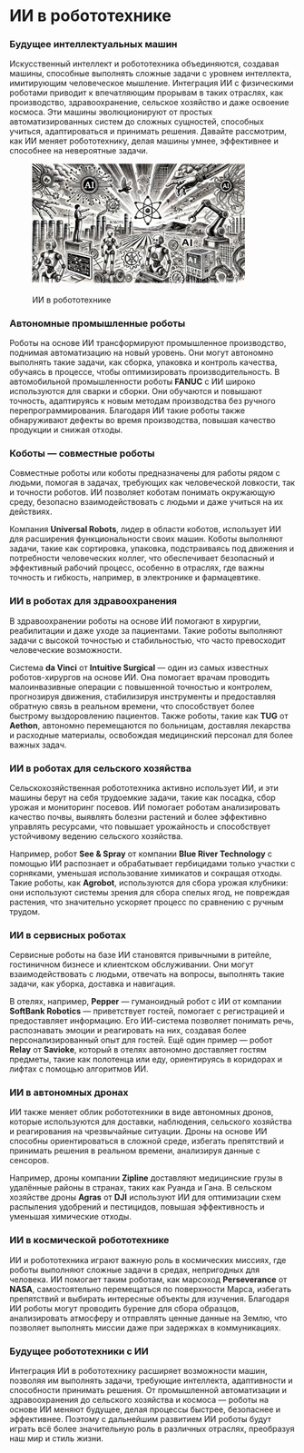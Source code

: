 # ИИ в робототехнике

### Будущее интеллектуальных машин

Искусственный интеллект и робототехника объединяются, создавая машины, способные выполнять сложные задачи с уровнем интеллекта, имитирующим человеческое мышление. Интеграция ИИ с физическими роботами приводит к впечатляющим прорывам в таких отраслях, как производство, здравоохранение, сельское хозяйство и даже освоение космоса. Эти машины эволюционируют от простых автоматизированных систем до сложных сущностей, способных учиться, адаптироваться и принимать решения. Давайте рассмотрим, как ИИ меняет робототехнику, делая машины умнее, эффективнее и способнее на невероятные задачи.

<div align="left">

<figure><img src="../../.gitbook/assets/image (2) (1).png" alt="" width="375"><figcaption><p>ИИ в робототехнике</p></figcaption></figure>

</div>

### Автономные промышленные роботы

Роботы на основе ИИ трансформируют промышленное производство, поднимая автоматизацию на новый уровень. Они могут автономно выполнять такие задачи, как сборка, упаковка и контроль качества, обучаясь в процессе, чтобы оптимизировать производительность. В автомобильной промышленности роботы **FANUC** с ИИ широко используются для сварки и сборки. Они обучаются и повышают точность, адаптируясь к новым методам производства без ручного перепрограммирования. Благодаря ИИ такие роботы также обнаруживают дефекты во время производства, повышая качество продукции и снижая отходы.

### Коботы — совместные роботы

Совместные роботы или коботы предназначены для работы рядом с людьми, помогая в задачах, требующих как человеческой ловкости, так и точности роботов. ИИ позволяет коботам понимать окружающую среду, безопасно взаимодействовать с людьми и даже учиться на их действиях.&#x20;

Компания **Universal Robots**, лидер в области коботов, использует ИИ для расширения функциональности своих машин. Коботы выполняют задачи, такие как сортировка, упаковка, подстраиваясь под движения и потребности человеческих коллег, что обеспечивает безопасный и эффективный рабочий процесс, особенно в отраслях, где важны точность и гибкость, например, в электронике и фармацевтике.

### ИИ в роботах для здравоохранения

В здравоохранении роботы на основе ИИ помогают в хирургии, реабилитации и даже уходе за пациентами. Такие роботы выполняют задачи с высокой точностью и стабильностью, что часто превосходит человеческие возможности.&#x20;

Система **da Vinci** от **Intuitive Surgical** — один из самых известных роботов-хирургов на основе ИИ. Она помогает врачам проводить малоинвазивные операции с повышенной точностью и контролем, прогнозируя движения, стабилизируя инструменты и предоставляя обратную связь в реальном времени, что способствует более быстрому выздоровлению пациентов. Также роботы, такие как **TUG** от **Aethon**, автономно перемещаются по больницам, доставляя лекарства и расходные материалы, освобождая медицинский персонал для более важных задач.

### ИИ в роботах для сельского хозяйства

Сельскохозяйственная робототехника активно использует ИИ, и эти машины берут на себя трудоемкие задачи, такие как посадка, сбор урожая и мониторинг посевов. ИИ помогает роботам анализировать качество почвы, выявлять болезни растений и более эффективно управлять ресурсами, что повышает урожайность и способствует устойчивому ведению сельского хозяйства.&#x20;

Например, робот **See & Spray** от компании **Blue River Technology** с помощью ИИ распознает и обрабатывает гербицидами только участки с сорняками, уменьшая использование химикатов и сокращая отходы. Такие роботы, как **Agrobot**, используются для сбора урожая клубники: они используют системы зрения для сбора спелых ягод, не повреждая растения, что значительно ускоряет процесс по сравнению с ручным трудом.

### ИИ в сервисных роботах

Сервисные роботы на базе ИИ становятся привычными в ритейле, гостиничном бизнесе и клиентском обслуживании. Они могут взаимодействовать с людьми, отвечать на вопросы, выполнять такие задачи, как уборка, доставка и навигация.&#x20;

В отелях, например, **Pepper** — гуманоидный робот с ИИ от компании **SoftBank Robotics** — приветствует гостей, помогает с регистрацией и предоставляет информацию. Его ИИ-система позволяет понимать речь, распознавать эмоции и реагировать на них, создавая более персонализированный опыт для гостей. Ещё один пример — робот **Relay** от **Savioke**, который в отелях автономно доставляет гостям предметы, такие как полотенца или еду, ориентируясь в коридорах и лифтах с помощью алгоритмов ИИ.

### ИИ в автономных дронах

ИИ также меняет облик робототехники в виде автономных дронов, которые используются для доставки, наблюдения, сельского хозяйства и реагирования на чрезвычайные ситуации. Дроны на основе ИИ способны ориентироваться в сложной среде, избегать препятствий и принимать решения в реальном времени, анализируя данные с сенсоров.&#x20;

Например, дроны компании **Zipline** доставляют медицинские грузы в удалённые районы в странах, таких как Руанда и Гана. В сельском хозяйстве дроны **Agras** от **DJI** используют ИИ для оптимизации схем распыления удобрений и пестицидов, повышая эффективность и уменьшая химические отходы.

### ИИ в космической робототехнике

ИИ и робототехника играют важную роль в космических миссиях, где роботы выполняют сложные задачи в средах, непригодных для человека. ИИ помогает таким роботам, как марсоход **Perseverance** от **NASA**, самостоятельно перемещаться по поверхности Марса, избегать препятствий и выбирать интересные объекты для изучения. Благодаря ИИ роботы могут проводить бурение для сбора образцов, анализировать атмосферу и отправлять ценные данные на Землю, что позволяет выполнять миссии даже при задержках в коммуникациях.

### Будущее робототехники с ИИ

Интеграция ИИ в робототехнику расширяет возможности машин, позволяя им выполнять задачи, требующие интеллекта, адаптивности и способности принимать решения. От промышленной автоматизации и здравоохранения до сельского хозяйства и космоса — роботы на основе ИИ меняют будущее, делая процессы быстрее, безопаснее и эффективнее. Поэтому с дальнейшим развитием ИИ роботы будут играть всё более значительную роль в различных отраслях, преобразуя наш мир и стиль жизни.
